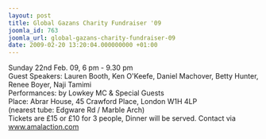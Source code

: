 ```yaml
---
layout: post
title: Global Gazans Charity Fundraiser '09
joomla_id: 763
joomla_url: global-gazans-charity-fundraiser-09
date: 2009-02-20 13:20:04.000000000 +01:00
---
```

<p>Sunday 22nd Feb. 09, 6 pm - 9.30 pm<br />Guest Speakers: Lauren Booth, Ken O'Keefe, Daniel Machover, Betty Hunter, Renee Boyer, Naji Tamimi<br />Performances: by Lowkey MC & Special Guests<br />Place: Abrar House, 45 Crawford Place, London W1H 4LP  <br />(nearest tube: Edgware Rd / Marble Arch)<br />Tickets are £15 or £10 for 3 people, Dinner will be served. Contact via <a href="http://www.amalaction.com">www.amalaction.com</a></p>
